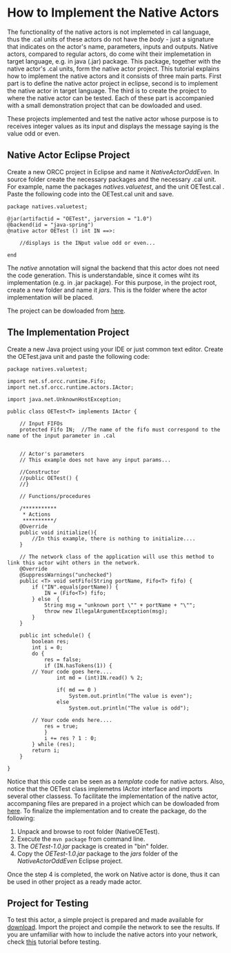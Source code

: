 # How to Implement the Native Actors

The functionality of the native actors is not implemeted in cal language, thus the .cal units of these actors do not have the *body* - 
just a signature that indicates on the actor's name, parameters, inputs and outputs. Native actors, compared to regular actors, 
do come wiht their implemetation in target language, e.g. in java (.jar) package. This package, together with the native actor's .cal units,
form the native actor project. This tutorial explains how to implement the native actors and it consists of three main parts. First part is 
to define the native actor project in eclipse, second is to implement the native actor in target language. The third is to create the project
to where the native actor can be tested. Each of these part is accompanied with a small demonstration project that can be dowloaded and used. 

These projects implemented and test the native actor whose purpose is to receives integer values as its input and displays the message 
saying is the value odd or even.
 
## Native Actor Eclipse Project

Create a new ORCC project in Eclipse and name it *NativeActorOddEven*. In source folder create the necessary packages and the necessary .cal unit. For example, name the packages
*natives.valuetest*, and the unit OETest.cal . Paste the following code into the OETest.cal unit and save. 

```
package natives.valuetest;

@jar(artifactid = "OETest", jarversion = "1.0")
@backend(id = "java-spring") 
@native actor OETest () int IN ==>:

	//displays is the INput value odd or even...
	
end
```
The *native* annotation will signal the backend that this actor does not need the code generation. This is understandable, since it comes wiht 
its implementation (e.g. in .jar package). For this purpose, in the project root, create a new folder and name it *jars*. This is the folder 
where the actor implementation will be placed.

The project can be dowloaded from [here](resources/NativeActorOddEven.zip). 

## The Implementation Project

Create a new Java project using your IDE or just common text editor. Create the OETest.java unit and paste the following code: 

```
package natives.valuetest;

import net.sf.orcc.runtime.Fifo;
import net.sf.orcc.runtime.actors.IActor;

import java.net.UnknownHostException;

public class OETest<T> implements IActor {
	
	// Input FIFOs
	protected Fifo IN;  //The name of the fifo must correspond to the name of the input parameter in .cal

	
	// Actor's parameters
	// This example does not have any input params... 
	
	//Constructor
	//public OETest() {
	//}
	
	// Functions/procedures
	
	/***********
	 * Actions
	 **********/
	@Override
	public void initialize(){
		//In this example, there is nothing to initialize....
	}

	// The network class of the application will use this method to link this actor wiht others in the network.
	@Override
	@SuppressWarnings("unchecked")
	public <T> void setFifo(String portName, Fifo<T> fifo) {
		if ("IN".equals(portName)) {
			IN = (Fifo<T>) fifo;		
		} else  {
			String msg = "unknown port \"" + portName + "\"";
			throw new IllegalArgumentException(msg);
		}
	}   
	
	public int schedule() {
		boolean res;
		int i = 0;
		do {
			res = false;
			if (IN.hasTokens(1)) {
		// Your code goes here....
				int md = (int)IN.read() % 2;
				
				if( md == 0 )
					System.out.println("The value is even");
				else
					System.out.println("The value is odd");
					
		// Your code ends here....
			res = true;
			}
			i += res ? 1 : 0;
		} while (res);
		return i;
	} 
 	
}
```
Notice that this code can be seen as a *template* code for native actors. Also, notice that the OETest class implemetns IActor interface 
and imports several other classess. To facilitate the implementation of the native actor, accompaning files are prepared in a project 
which can be dowloaded from [here](resources/NativeOETest.zip). To finalize the implementation and to create the package, 
do the following: 

1. Unpack and browse to root folder (NativeOETest). 
2. Execute the ```mvn package``` from command line.
3. The *OETest-1.0.jar* package is created in "bin" folder.
4. Copy the *OETest-1.0.jar* package to the *jars* folder of the *NativeActorOddEven* Eclipse project.

Once the step 4 is completed, the work on Native actor is done, thus it can be used in other project as a ready made actor. 

## Project for Testing

To test this actor, a simple project is prepared and made available for [download](resources/OddEven.zip). Import the project and 
compile the network to see the results. If you are unfamiliar with how to include the native actors into your network, check [this](NativeActors.md) 
tutorial before testing. 

